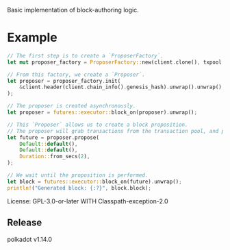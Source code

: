Basic implementation of block-authoring logic.

# Example

```rust
// The first step is to create a `ProposerFactory`.
let mut proposer_factory = ProposerFactory::new(client.clone(), txpool.clone(), None);

// From this factory, we create a `Proposer`.
let proposer = proposer_factory.init(
	&client.header(client.chain_info().genesis_hash).unwrap().unwrap(),
);

// The proposer is created asynchronously.
let proposer = futures::executor::block_on(proposer).unwrap();

// This `Proposer` allows us to create a block proposition.
// The proposer will grab transactions from the transaction pool, and put them into the block.
let future = proposer.propose(
	Default::default(),
	Default::default(),
	Duration::from_secs(2),
);

// We wait until the proposition is performed.
let block = futures::executor::block_on(future).unwrap();
println!("Generated block: {:?}", block.block);
```


License: GPL-3.0-or-later WITH Classpath-exception-2.0


## Release

polkadot v1.14.0
